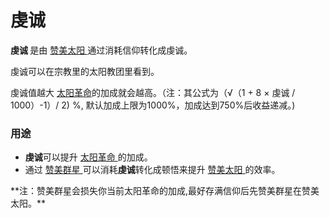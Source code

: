 # 虔诚

  <p>
    <strong>
          虔诚
    </strong>
        是由
     <a href="?file=001-猫咪百科/06-宗教/002-太阳教团#赞美太阳">
         赞美太阳
      </a>
        通过消耗信仰转化成虔诚。
    </a>
  </p>
  <p>
        虔诚可以在宗教里的太阳教团里看到。
  </p>
  <p>
	虔诚值越大 <a href="?file=001-猫咪百科/06-宗教/002-太阳教团#太阳革命">太阳革命</a>的加成就会越高。（注：其公式为（√（1 + 8 × 虔诚 / 1000）-1）/ 2) %, 默认加成上限为1000%，加成达到750%后收益递减。)
  </p>

### 用途
<ul>
      <li>
           <strong>虔诚</strong>可以提升
        <a href="?file=001-猫咪百科/06-宗教/002-太阳教团#太阳革命">
             太阳革命
        </a>
			的加成。
      </li>
      <li>
            通过
		<a href="?file=001-猫咪百科/06-宗教/002-太阳教团#赞美群星">
			赞美群星
		</a>
			可以消耗<strong>虔诚</strong>转化成顿悟来提升
        <a href="?file=001-猫咪百科/06-宗教/002-太阳教团#赞美太阳">
              赞美太阳
		</a>
			的效率。
      </li>
    </ul>
**注：赞美群星会损失你当前太阳革命的加成,最好存满信仰后先赞美群星在赞美太阳。**
